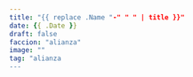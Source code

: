 ```yaml
---
title: "{{ replace .Name "-" " " | title }}"
date: {{ .Date }}
draft: false
faccion: "alianza"
image: ""
tag: "alianza
---
```

